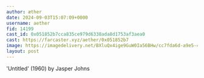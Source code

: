 ```yaml
---
author: æther
date: 2024-09-03T15:07:09+0000
username: aether
fid: 14199
cast_id: 0x051852b7cca835ce979d6338ada8d1753af3aea0
cast: https://farcaster.xyz/aether/0x051852b7
image: https://imagedelivery.net/BXluQx4ige9GuW0Ia56BHw/cc7fda6d-a9e5-4697-bad1-ea439cc53f00/original
layout: post
---
```


'Untitled' (1960)
by Jasper Johns

<img src='https://imagedelivery.net/BXluQx4ige9GuW0Ia56BHw/cc7fda6d-a9e5-4697-bad1-ea439cc53f00/original' alt='' referrerpolicy='no-referrer'/>

